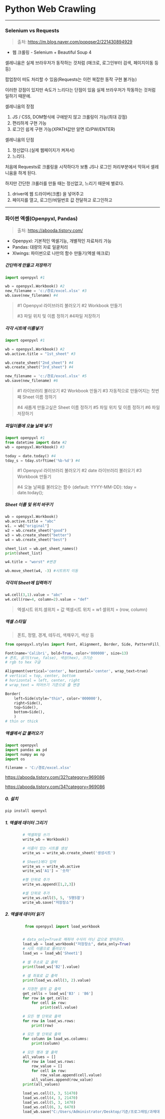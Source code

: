 # Python Web Crawling

<hr>

### Selenium vs Requests

> 출처: https://m.blog.naver.com/popqser2/221430894929

- 웹 크롤링 - Selenium + Beautiful Soup 4

셀레니움은 실제 브라우저가 동작하는 것처럼 (매크로, 로그인부터 검색, 페이지이동 등등)

팝업창이 떠도 처리할 수 있음(Requests는 이런 복잡한 동작 구현 불가능)

이러한 강점이 있지만 속도가 느리다는 단점이 있음 실제 브라우저가 작동하는 것처럼 일하기 때문에.



셀레니움의 장점

1. JS / CSS, DOM형식에 구애받지 않고 크롤링이 가능(최대 강점)
2. 편리하게 구현 가능
3. 로그인 쉽게 구현 가능(XPATH값만 알면 ID/PW/ENTER)

셀레니움의 단점

1. 정신없다.(실제 웹페이지가 켜져서)
2. 느리다.



처음에 Requests로 크롤링을 시작하다가 보통 JS나 로그인 처리부분에서 막혀서 셀레니움을 하게 된다.

하지만 간단한 크롤러를 만들 때는 정신없고, 느리기 때문에 별로다.

1. driver에 웹 드라이버(크롬) 을 넣어주고
2. 페이지를 열고, 로그인/비밀번호 값 전달하고 로그인하고



<hr>

### 파이썬 엑셀(Openpyxl, Pandas) 

> 출처: https://abooda.tistory.com/ 

- Openpyxl: 기본적인 엑셀기능, 개별적인 자료처리 가능
- Pandas: 대량의 자료 일괄처리
- Xlwings: 파이썬으로 나만의 함수 만들기(엑셀 매크로)

##### 간단하게 만들고 저장하기

```python
import openpyxl #1

wb = openpyxl.Workbook() #2
new_filename = 'c:/경로/excel.xlsx' #3
wb.save(new_filename) #4
```

> #1 Openpyxl 라이브러리 불러오기 #2 Workbook 만들기
>
> #3 파일 위치 및 이름 정하기
> #4파일 저장하기

##### 각각 시트에 이름넣기

```python
import openpyxl #1

wb = openpyxl.Workbook() #2
wb.active.title = "1st_sheet" #3

wb.create_sheet("2nd_sheet") #4
wb.create_sheet("3rd_sheet") #4

new_filename = 'c:/경로/excel.xlsx' #5
wb.save(new_filename) #6
```

> #1 라이브러리 불러오기 #2 Workbook 만들기 #3 자동적으로 만들어지는 첫번째 Sheet 이름 정하기
>
> #4 새롭게 만들고싶은 Sheet 이름 정하기
> #5 파일 위치 및 이름 정하기
> #6 파일 저장하기

##### 파일이름에 오늘 날짜 넣기

```python
import openpyxl #1
from datetime import date #2
wb = openpyxl.Workbook() #3

today = date.today() #4
tday_s = tday.strftime('%b-%d') #4
```

> #1 Openpyxl 라이브러리 불러오기 #2 date 라이브러리 불러오기 #3 Workbook 만들기
>
> #4 오늘 날짜를 불러오는 함수 (default: YYYY-MM-DD): tday = date.today();

##### Sheet 이름 및 위치 바꾸기

```python
wb = openpyxl.Workbook()
wb.active.title = "abc"
w1. = wb["original"]
w2 = wb.create_sheet("good")
w3 = wb.create_sheet("better")
w4 = wb.create_sheet("best")

sheet_list = wb.get_sheet_names()
print(sheet_list)

w4.title = "worst" #변경

wb.move_sheet(w4, -3) #시트위치 이동
```

##### 각각의 Sheet에 입력하기

```python
w4.cell(3,1).value = "abc"
w4.cell(row=4, column=2).value = "def"
```

> 엑셀시트 위치.셀위치 = 값
> 엑셀시트 위치 = w1
> 셀위치 = (row, column)

##### 엑셀 스타일

> 폰트, 정렬, 경계, 테두리, 색채우기, 색상 등

```python
from openpyxl.styles import Font, Alignment, Border, Side, PatternFill, Color
```

```python
Font(name='Calibri', bold=True, color='000000', size=13)
# 폰트, 굵기(true, false), 색상(hex), 크기순
# rgb to hex 구글

Alignment(vertical='center', horizontal='center', wrap_text=true)
# vertical = top, center, bottom
# horizontal = left, center, right
# wrap_text = 띄어쓰기 기준으로 줄 변경

Border(
	left=Side(style="thin", color='000000'),
    right=Side(),
	top=Side(),
	bottom=Side(),
    )
# thin or thick
```

##### 엑셀에서 값 불러오기

```python
import openpyxl
import pandas as pd
import numpy as np
import os

filename = 'C:/경로/excel.xlsx'
```

https://abooda.tistory.com/32?category=969086

https://abooda.tistory.com/34?category=969086

##### 0. 설치

```python
pip install openyxl
```

##### 1. 엑셀에 데이터 그리기

```python
		# 엑셀파일 쓰기
        write_wb = Workbook()

        # 이름이 있는 시트를 생성
        write_ws = write_wb.create_sheet('생성시트')

        # Sheet1에다 입력
        write_ws = write_wb.active
        write_ws['A1'] = '숫자'

        #행 단위로 추가
        write_ws.append([1,2,3])

        #셀 단위로 추가
        write_ws.cell(5, 5, '5행5열')
        write_wb.save("저장장소")
```

##### 2. 엑셀에 데이터 읽기

```python
 		 from openpyxl import load_workbook


        # data_only=True로 해줘야 수식이 아닌 값으로 받아온다. 
        load_wb = load_workbook("저장장소", data_only=True)
        # 시트 이름으로 불러오기 
        load_ws = load_wb['Sheet1']

        # 셀 주소로 값 출력
        print(load_ws['B2'].value)

        # 셀 좌표로 값 출력
        print(load_ws.cell(3, 2).value)

        # 지정한 셀의 값 출력
        get_cells = load_ws['B3' : 'B6']
        for row in get_cells:
            for cell in row:
                print(cell.value)

        # 모든 행 단위로 출력
        for row in load_ws.rows:
            print(row)

        # 모든 열 단위로 출력
        for column in load_ws.columns:
            print(column)

        # 모든 행과 열 출력
        all_values = []
        for row in load_ws.rows:
            row_value = []
            for cell in row:
                row_value.append(cell.value)
            all_values.append(row_value)
        print(all_values)

        load_ws.cell(3, 3, 51470)
        load_ws.cell(4, 3, 21470)
        load_ws.cell(5, 3, 1470)
        load_ws.cell(6, 3, 6470)
        load_wb.save("C:/Users/Administrator/Desktop/기준/프로그래밍/과제대행/주식데이터크롤			링/output.xlsx")
```


